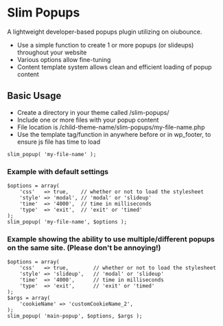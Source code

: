 # Slim Popups
A lightweight developer-based popups plugin utilizing on oiubounce.
- Use a simple function to create 1 or more popups (or slideups) throughout your website
- Various options allow fine-tuning
- Content template system allows clean and efficient loading of popup content

## Basic Usage
* Create a directory in your theme called /slim-popups/
* Include one or more files with your popup content
* File location is /child-theme-name/slim-popups/my-file-name.php
* Use the template tag/function in anywhere before or in wp_footer, to ensure js file has time to load

```
slim_popup( 'my-file-name' );
```

### Example with default settings

```
$options = array(
	'css'  	=> true, 	// whether or not to load the stylesheet
	'style'	=> 'modal', // 'modal' or 'slideup'
	'time'	=> '4000',  // time in milliseconds
	'type' 	=> 'exit',  // 'exit' or 'timed'
);
slim_popup( 'my-file-name', $options );
```

### Example showing the ability to use multiple/different popups on the same site. (Please don't be annoying!)

```
$options = array(
	'css'	=> true, 		// whether or not to load the stylesheet
	'style'	=> 'slideup', 	// 'modal' or 'slideup'
	'time'	=> '4000',  	// time in milliseconds
	'type'	=> 'exit',  	// 'exit' or 'timed'
);
$args = array(
	'cookieName' => 'customCookieName_2',
);
slim_popup( 'main-popup', $options, $args );
```
